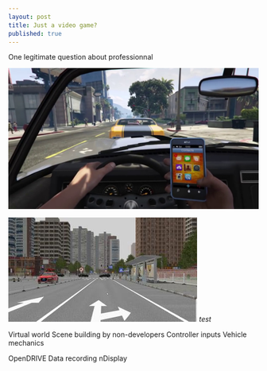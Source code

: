 ```yaml
---
layout: post
title: Just a video game?
published: true
---
```


One legitimate question about professionnal 

![Grand Theft Auto 5](/images/gta5.jpg?v=4&s=200)

![VIRES VTD](/images/vires_vtd.jpg?v=4&s=200)
*test*

Virtual world
Scene building by non-developers
Controller inputs
Vehicle mechanics

OpenDRIVE
Data recording
nDisplay
